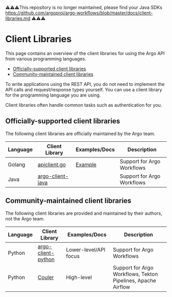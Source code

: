 ⚠️⚠️⚠️This repository is no longer maintained, please find your Java SDKs https://github.com/argoproj/argo-workflows/blob/master/docs/client-libraries.md ⚠️⚠️⚠️

# Client Libraries

This page contains an overview of the client libraries for using the Argo API from various programming languages.

* [Officially-supported client libraries](#officially-supported-client-libraries)
* [Community-maintained client libraries](#community-maintained-client-libraries)

To write applications using the  REST API, you do not need to implement the API calls and request/response types yourself. You can use a client library for the programming language you are using.

 Client libraries often handle common tasks such as authentication for you. 

## Officially-supported client libraries

The following client libraries are officially maintained by the Argo team.

| Language | Client Library | Examples/Docs | Description |
|----------|----------------|---------------|-------------|
| Golang   | [apiclient.go](https://github.com/argoproj/argo-workflows/blob/master/pkg/apiclient/apiclient.go) | [Example](https://github.com/argoproj/argo-workflows/blob/master/cmd/argo/commands/submit.go) | Support for Argo Workflows |
| Java     | [argo-client-java](https://github.com/argoproj-labs/argo-client-java) | | Support for Argo Workflows |

## Community-maintained client libraries

The following client libraries are provided and maintained by their authors, not the Argo team.

| Language | Client Library | Examples/Docs | Description |
|----------|----------------|---------------|-------------|
| Python   | [argo-client-python](https://github.com/argoproj-labs/argo-client-python) | Lower-level/API focus | Support for Argo Workflows | 
| Python   | [Couler](https://github.com/couler-proj/couler) | High-level | Support for Argo Workflows, Tekton Pipelines, Apache Airflow | 



